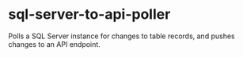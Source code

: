 # sql-server-to-api-poller
Polls a SQL Server instance for changes to table records, and pushes changes to an API endpoint.
